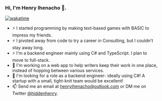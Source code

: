 ### Hi, I'm Henry Ihenacho 👋.

[![wakatime](https://wakatime.com/badge/user/018cc5c1-eeac-432d-8476-e35ce53bb234.svg)](https://wakatime.com/@018cc5c1-eeac-432d-8476-e35ce53bb234)

- ⚡ I started programming by making text-based games with BASIC to impress my friends.
- ⚡ I pivoted away from code to try a career in Consulting, but I couldn't stay away long.
- ⚡ I'm a backend engineer mainly using C# and TypeScript. I plan to move to full-stack.
- 🔭 I'm working on a web app to help writers keep their work in one place, instead of hopping between various services.
- 🏢 I'm looking for a role as a backend engineer- ideally using C#! A startup with a small, tight-knit team would be excellent!
- 📫 Send me an email at [henryihenacho@outlook.com](mailto:henryihenacho@outlook.com) or DM me on Twitter [@hiddenhenry](https://twitter.com/hiddenhenry).

<!--
**henrychris/henrychris** is a ✨ _special_ ✨ repository because its `README.md` (this file) appears on your GitHub profile.

Here are some ideas to get you started:

- 🔭 I’m currently working on ...
- 🌱 I’m currently learning ...
- 👯 I’m looking to collaborate on ...
- 🤔 I’m looking for help with ...
- 💬 Ask me about ...
- 📫 How to reach me: ...
- 😄 Pronouns: ...
- ⚡ Fun fact: ...
-->
